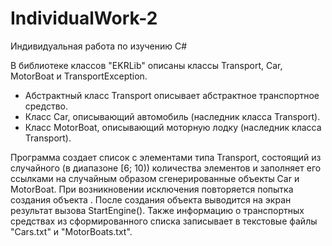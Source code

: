 # IndividualWork-2
Индивидуальная работа по изучению C#

В библиотеке классов "EKRLib" описаны классы Transport, Car, MotorBoat и
TransportException. 
- Абстрактный класс Transport описывает абстрактное
транспортное средство. 
- Класс Car, описывающий автомобиль (наследник класса Transport). 
- Класс MotorBoat, описывающий моторную лодку (наследник класса Transport).

Программа создает список с элементами типа Transport, состоящий из
случайного (в диапазоне [6; 10)) количества элементов и заполняет его ссылками
на случайным образом сгенерированные объекты Car и MotorBoat. При возникновении
исключения повторяется попытка создания объекта . После создания объекта выводится на экран результат вызова StartEngine().
Также информацию о транспортных средствах из сформированного списка записывает в текстовые файлы "Cars.txt" и
"MotorBoats.txt".
